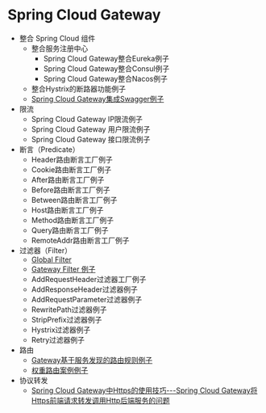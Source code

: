 
# Spring Cloud Gateway
* 整合 Spring Cloud 组件
  * 整合服务注册中心
    * Spring Cloud Gateway整合Eureka例子
    * Spring Cloud Gateway整合Consul例子
    * Spring Cloud Gateway整合Nacos例子  
  * 整合Hystrix的断路器功能例子
  * [Spring Cloud Gateway集成Swagger例子](https://weread.qq.com/web/reader/71d32370716443e271df020k7f632b502707f6ffaa6bf2e)
* 限流
  * Spring Cloud Gateway IP限流例子
  * Spring Cloud Gateway 用户限流例子
  * Spring Cloud Gateway 接口限流例子
* 断言（Predicate）
  * Header路由断言工厂例子
  * Cookie路由断言工厂例子
  * After路由断言工厂例子
  * Before路由断言工厂例子
  * Between路由断言工厂例子
  * Host路由断言工厂例子 
  * Method路由断言工厂例子
  * Query路由断言工厂例子
  * RemoteAddr路由断言工厂例子
* 过滤器（Filter）
  * [Global Filter](https://weread.qq.com/web/reader/71d32370716443e271df020k6983268026f698d51a198ff)
  * [Gateway Filter 例子](https://weread.qq.com/web/reader/71d32370716443e271df020k6983268026f698d51a198ff)
  * AddRequestHeader过滤器工厂例子
  * AddResponseHeader过滤器例子
  * AddRequestParameter过滤器例子
  * RewritePath过滤器例子
  * StripPrefix过滤器例子
  * Hystrix过滤器例子
  * Retry过滤器例子
* 路由
  * [Gateway基于服务发现的路由规则例子](https://weread.qq.com/web/reader/71d32370716443e271df020k5f9323e026e5f93f9835418)
  * [权重路由案例例子](https://weread.qq.com/web/reader/71d32370716443e271df020k7f632b502707f6ffaa6bf2e)
* 协议转发
  * [Spring Cloud Gateway中Https的使用技巧---Spring Cloud Gateway将Https前端请求转发调用Http后端服务的问题](https://weread.qq.com/web/reader/71d32370716443e271df020k7f632b502707f6ffaa6bf2e)  
